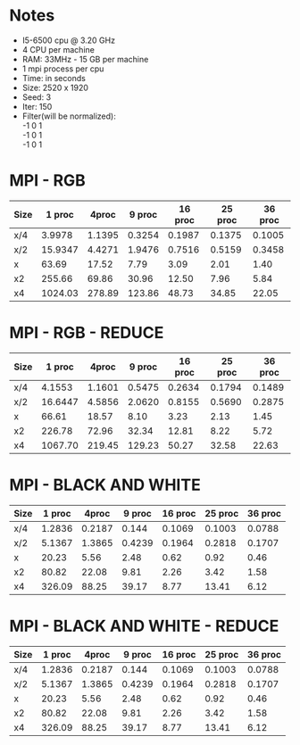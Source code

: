 # Notes
* I5-6500 cpu @ 3.20 GHz
* 4 CPU per machine
* RAM: 33MHz - 15 GB per machine
* 1 mpi process per cpu
* Time: in seconds
* Size: 2520 x 1920
* Seed: 3
* Iter: 150
* Filter(will be normalized): <br />
-1 0 1 <br />
                              -1 0 1 <br />
                              -1 0 1 <br />
# MPI - RGB

| Size | 1 proc | 4proc | 9 proc | 16 proc | 25 proc | 36 proc | 
| ---- | ---    | ---   | ---    | ---     | ---     | ---     |
| x/4  | 3.9978 | 1.1395| 0.3254 | 0.1987  | 0.1375 | 0.1005  | 
| x/2  | 15.9347 | 4.4271| 1.9476 | 0.7516 | 0.5159  |0.3458   |
| x    | 63.69  | 17.52 | 7.79 | 3.09    | 2.01   |1.40     |
| x2   | 255.66   | 69.86 | 30.96  | 12.50   | 7.96   | 5.84    |
| x4   | 1024.03  | 278.89| 123.86 | 48.73  | 34.85   |22.05    |


# MPI - RGB - REDUCE

| Size | 1 proc | 4proc | 9 proc | 16 proc | 25 proc | 36 proc | 
| ---- | --- | --- | --- | ---| --- | --- |
| x/4  | 4.1553 | 1.1601 | 0.5475| 0.2634 |0.1794  | 0.1489| 
| x/2  | 16.6447 | 4.5856 |  2.0620| 0.8155 | 0.5690 | 0.2875|
| x  | 66.61 |  18.57| 8.10 |  3.23| 2.13 |1.45|
| x2 | 226.78 |  72.96|  32.34| 12.81 | 8.22 | 5.72|
| x4 |1067.70  |  219.45| 129.23 | 50.27 |  32.58| 22.63|

# MPI - BLACK AND WHITE

| Size | 1 proc | 4proc | 9 proc | 16 proc | 25 proc | 36 proc | 
| ---- | --- | --- | --- | ---| --- | --- |
| x/4  |1.2836  | 0.2187 | 0.144 |0.1069 | 0.1003 |0.0788 | 
| x/2  | 5.1367 |1.3865  | 0.4239|  0.1964| 0.2818 |0.1707 |
| x  | 20.23 | 5.56 | 2.48 |0.62 | 0.92 |0.46|
| x2 | 80.82 |  22.08| 9.81 |2.26 | 3.42 | 1.58|
| x4 |  326.09|88.25 | 39.17 |8.77  | 13.41 | 6.12|

# MPI - BLACK AND WHITE - REDUCE

| Size | 1 proc | 4proc | 9 proc | 16 proc | 25 proc | 36 proc | 
| ---- | --- | --- | --- | ---| --- | --- |
| x/4  |1.2836  | 0.2187 | 0.144 |0.1069 | 0.1003 |0.0788 | 
| x/2  | 5.1367 |1.3865  | 0.4239|  0.1964| 0.2818 |0.1707 |
| x  | 20.23 | 5.56 | 2.48 |0.62 | 0.92 |0.46|
| x2 | 80.82 |  22.08| 9.81 |2.26 | 3.42 | 1.58|
| x4 |  326.09|88.25 | 39.17 |8.77  | 13.41 | 6.12|
